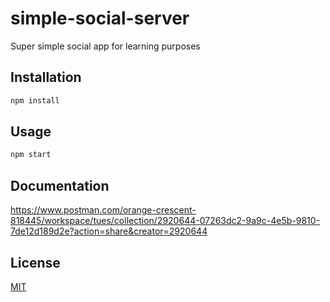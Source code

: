 # simple-social-server

Super simple social app for learning purposes


## Installation

```bash
npm install
```

## Usage

```bash
npm start
``` 

## Documentation

https://www.postman.com/orange-crescent-818445/workspace/tues/collection/2920644-07263dc2-9a9c-4e5b-9810-7de12d189d2e?action=share&creator=2920644

## License
[MIT](https://choosealicense.com/licenses/mit/)